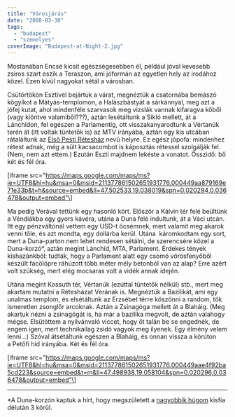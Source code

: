 ```yaml
---
title: "Városjárás"
date: "2008-03-30"
tags: 
  - "budapest"
  - "szemelyes"
coverImage: "Budapest-at-Night-2.jpg"
---
```


Mostanában Encsé kicsit egészségesebben él, például jóval kevesebb zsíros szart eszik a Teraszon, ami jóformán az egyetlen hely az irodához közel. Ezen kívül nagyokat sétál a városban.

Csütörtökön Esztivel bejártuk a várat, megnéztük a csatornába bemászó kőgyíkot a Mátyás-templomon, a Halászbástyát a sárkánnyal, meg azt a jófej kutat, ahol mindenféle szarvasok meg vizslák vannak kifaragva kőből (vagy kiöntve valamiből???), aztán lesétáltunk a Sikló mellett, át a Lánchídon, fel egészen a Parlamentig, ott visszakanyarodtunk a Vértanúk terén át (itt voltak tüntetők is) az MTV irányába, aztán egy kis utcában rátaláltunk az [Első Pesti Rétesház](http://www.reteshaz.com/) nevű helyre. Ez egész jópofa: mindenhez rétest adnak, még a sült kacsacombot is káposztás rétessel szolgálják fel. (Nem, nem azt ettem.) Ezután Eszti majdnem lekéste a vonatot. Összidő: bő két és fél óra.

\[iframe src="https://maps.google.com/maps/ms?ie=UTF8&hl=hu&msa=0&msid=211377861502651931776.000449aa879169e71e33b&t=h&source=embed&ll=47.502533,19.038019&spn=0.020294,0.036478&output=embed"\]

Ma pedig Verával tettünk egy hasonló kört. Először a Kálvin tér felé beültünk a Véndiákba egy gyors kávéra, utána a Duna felé indultunk, át a Váci utcán. Itt egy pénzváltónál vettem egy USD-t öcsémnek, mert valamit meg akarok venni tőle, és azt mondta, egy dollárba kerül. Utána  káromkodtam egy sort, mert a Duna-parton nem lehet rendesen sétálni, de szerencsére közel a Duna-korzó\*, aztán megint Lánchíd, MTA, Parlament. Érdekes tények kishazánkból: tudták, hogy a Parlament alatt egy csomó vörösfenyőből készült facölöpre ráhúzott több méter mély betonból van az alap? Erre azért volt szükség, mert elég mocsaras volt a vidék annak idején.

Utána megint Kossuth tér, Vértanúk (ezúttal tüntetők nélkül) stb., mert meg akartam mutatni a Rétesházat Verának is. Megnéztük a Bazilikát, ami egy unalmas templom, és elsétáltunk az Erzsébet térre köszönni a random, tök ismeretlen zsonglőr arcoknak. Aztán a Zsinagóga mellett át a Blaháig. (Meg akartuk nézni a zsinagógát is, ha már a bazilika megvolt, de aztán valahogy mégse. Elsütöttem a nyilvánvaló viccet, hogy őt talán be se engednék, de engem igen, mert technikailag zsidó vagyok meg ilyenek. Egy élmény velem lenni...) Szóval átsétáltunk egészen a Blaháig, és onnan vissza a körúton a Petőfi híd irányába. Két és fél óra.

\[iframe src="https://maps.google.com/maps/ms?ie=UTF8&hl=hu&msa=0&msid=211377861502651931776.000449aae4f92ba5cd223&source=embed&t=m&ll=47.498938,19.058104&spn=0.020296,0.036478&output=embed"\]

* * *

\*A Duna-korzón kaptuk a hírt, hogy megszületett a [nagyobbik húgom](https://csokavar.hu/blog/2006/09/03/linda-i/) kisfia délután 3 körül.
